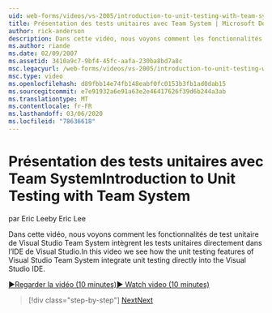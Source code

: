 ```yaml
---
uid: web-forms/videos/vs-2005/introduction-to-unit-testing-with-team-system
title: Présentation des tests unitaires avec Team System | Microsoft Docs
author: rick-anderson
description: Dans cette vidéo, nous voyons comment les fonctionnalités de test unitaire de Visual Studio Team System intègrent les tests unitaires directement dans l’IDE de Visual Studio.
ms.author: riande
ms.date: 02/09/2007
ms.assetid: 3410a9c7-9bf4-45fc-aafa-230ba8bd7a8c
msc.legacyurl: /web-forms/videos/vs-2005/introduction-to-unit-testing-with-team-system
msc.type: video
ms.openlocfilehash: d89fbb14e74fb148eabf0fc0153b3fb1ad0dab15
ms.sourcegitcommit: e7e91932a6e91a63e2e46417626f39d6b244a3ab
ms.translationtype: MT
ms.contentlocale: fr-FR
ms.lasthandoff: 03/06/2020
ms.locfileid: "78636618"
---
```

# <a name="introduction-to-unit-testing-with-team-system"></a><span data-ttu-id="a0aac-103">Présentation des tests unitaires avec Team System</span><span class="sxs-lookup"><span data-stu-id="a0aac-103">Introduction to Unit Testing with Team System</span></span>

<span data-ttu-id="a0aac-104">par Eric Lee</span><span class="sxs-lookup"><span data-stu-id="a0aac-104">by Eric Lee</span></span>

<span data-ttu-id="a0aac-105">Dans cette vidéo, nous voyons comment les fonctionnalités de test unitaire de Visual Studio Team System intègrent les tests unitaires directement dans l’IDE de Visual Studio.</span><span class="sxs-lookup"><span data-stu-id="a0aac-105">In this video we see how the unit testing features of Visual Studio Team System integrate unit testing directly into the Visual Studio IDE.</span></span>

[<span data-ttu-id="a0aac-106">&#9654;Regarder la vidéo (10 minutes)</span><span class="sxs-lookup"><span data-stu-id="a0aac-106">&#9654; Watch video (10 minutes)</span></span>](https://channel9.msdn.com/Blogs/ASP-NET-Site-Videos/introduction-to-unit-testing-with-team-system)

> [!div class="step-by-step"]
> [<span data-ttu-id="a0aac-107">Next</span><span class="sxs-lookup"><span data-stu-id="a0aac-107">Next</span></span>](introduction-to-testing-web-applications-with-team-system.md)
